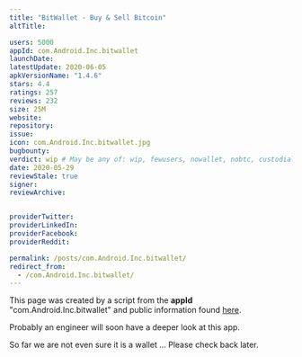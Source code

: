 ```yaml
---
title: "BitWallet - Buy & Sell Bitcoin"
altTitle: 

users: 5000
appId: com.Android.Inc.bitwallet
launchDate: 
latestUpdate: 2020-06-05
apkVersionName: "1.4.6"
stars: 4.4
ratings: 257
reviews: 232
size: 25M
website: 
repository: 
issue: 
icon: com.Android.Inc.bitwallet.jpg
bugbounty: 
verdict: wip # May be any of: wip, fewusers, nowallet, nobtc, custodial, nosource, nonverifiable, verifiable, bounty, defunct
date: 2020-05-29
reviewStale: true
signer: 
reviewArchive:


providerTwitter: 
providerLinkedIn: 
providerFacebook: 
providerReddit: 

permalink: /posts/com.Android.Inc.bitwallet/
redirect_from:
  - /com.Android.Inc.bitwallet/
---
```



This page was created by a script from the **appId** "com.Android.Inc.bitwallet" and public
information found
[here](https://play.google.com/store/apps/details?id=com.Android.Inc.bitwallet).

Probably an engineer will soon have a deeper look at this app.

So far we are not even sure it is a wallet ... Please check back later.